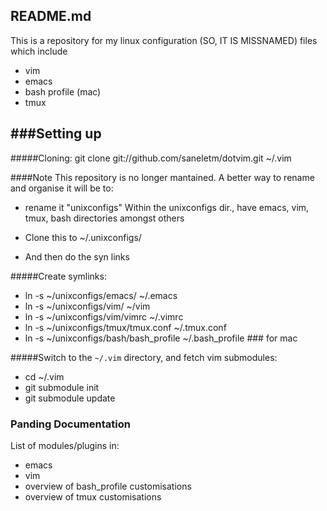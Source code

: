 README.md
-----------------------
This is a repository for my linux configuration (SO, IT IS MISSNAMED)
files which include  

 * vim 
 * emacs
 * bash profile (mac) 
 * tmux

###Setting up
---
#####Cloning:
  git clone git://github.com/saneletm/dotvim.git ~/.vim


####Note
  This repository is no longer mantained. 
  A better way to rename and organise it will be
  to: 
  * rename it "unixconfigs" Within the unixconfigs dir., have emacs, vim, tmux,
  bash directories amongst others

  * Clone this to ~/.unixconfigs/
  * And then do the syn links 


#####Create symlinks:
  * ln -s ~/unixconfigs/emacs/ ~/.emacs
  * ln -s ~/unixconfigs/vim/ ~/vim
  * ln -s ~/unixconfigs/vim/vimrc ~/.vimrc
  * ln -s ~/unixconfigs/tmux/tmux.conf ~/.tmux.conf 
  * ln -s ~/unixconfigs/bash/bash_profile ~/.bash_profile ### for mac 

#####Switch to the `~/.vim` directory, and fetch vim submodules:
  * cd ~/.vim
  * git submodule init
  * git submodule update


### Panding Documentation
List of modules/plugins in:
* emacs
* vim
* overview of bash_profile customisations
* overview of tmux customisations